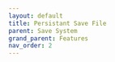 ```yaml
---
layout: default
title: Persistant Save File
parent: Save System
grand_parent: Features
nav_order: 2
---
```

